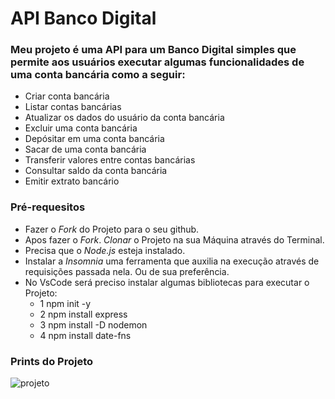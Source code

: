 # API Banco Digital
### Meu projeto é uma API para um Banco Digital simples que permite aos usuários executar algumas funcionalidades de uma conta bancária como a seguir:
 - Criar conta bancária
 - Listar contas bancárias
 - Atualizar os dados do usuário da conta bancária
 - Excluir uma conta bancária
 - Depósitar em uma conta bancária
 - Sacar de uma conta bancária
 - Transferir valores entre contas bancárias
 - Consultar saldo da conta bancária
 - Emitir extrato bancário
### Pré-requesitos
 - Fazer o *Fork* do Projeto para o seu github.
 - Apos fazer o *Fork*. *Clonar* o Projeto na sua Máquina através do Terminal.
 - Precisa que o *Node.js* esteja instalado.
 - Instalar a *Insomnia* uma ferramenta que auxilia na execução através de requisições passada nela. Ou de sua preferência.
 - No VsCode será preciso instalar algumas bibliotecas para executar o Projeto:
     - 1 npm init -y
     - 2 npm install express
     - 3 npm install -D nodemon
     - 4 npm install date-fns
### Prints do Projeto 
![projeto](https://github.com/vandersonw/Projeto/assets/108830886/89dfae82-b66d-4f66-b14a-22c0315c4286)
